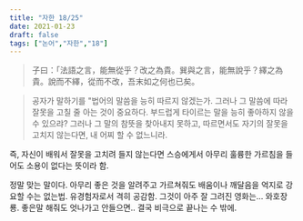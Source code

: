 ```yaml
---
title: "자한 18/25"
date: 2021-01-23
draft: false
tags: ["논어","자한","18"]
---
```


> 子曰：「法語之言，能無從乎？改之為貴。巽與之言，能無說乎？繹之為貴。說而不繹，從而不改，吾末如之何也已矣。

> 공자가 말하기를 "법어의 말씀을 능히 따르지 않겠는가. 그러나 그 말씀에 따라 잘못을 고칠 줄 아는 것이 중요하다. 부드럽게 타이르는 말을 능히 좋아하지 않을 수 있으랴? 그러나 그 말의 참뜻을 찾아내지 못하고, 따르면서도 자기의 잘못을 고치지 않는다면, 내 어찌 할 수 없느니라.

즉, 자신이 배워서 잘못을 고치려 들지 않는다면 스승에게서 아무리 훌륭한 가르침을 들어도 소용이 없다는 뜻이라 함.

정말 맞는 말이다. 아무리 좋은 것을 알려주고 가르쳐줘도 배움이나 깨달음을 억지로 강요할 수는 없는법. 유경험자로서 격히 공감함. 그것이 아주 잘 그려진 영화는... 와호장룡. 좋은말 해줘도 엇나가고 안들으면.. 결국 비극으로 끝나는 수 밖에.
